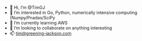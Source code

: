 - 👋 Hi, I’m @TimGJ
- 👀 I’m interested in Go, Python, numerically intensive computing (Numpy/Pnadas/SciPy
- 🌱 I’m currently learning AWS
- 💞️ I’m looking to collaborate on anything interesting
- 📫 tim@greening-jackson.com

<!---
TimGJ/TimGJ is a ✨ special ✨ repository because its `README.md` (this file) appears on your GitHub profile.
You can click the Preview link to take a look at your changes.
--->
